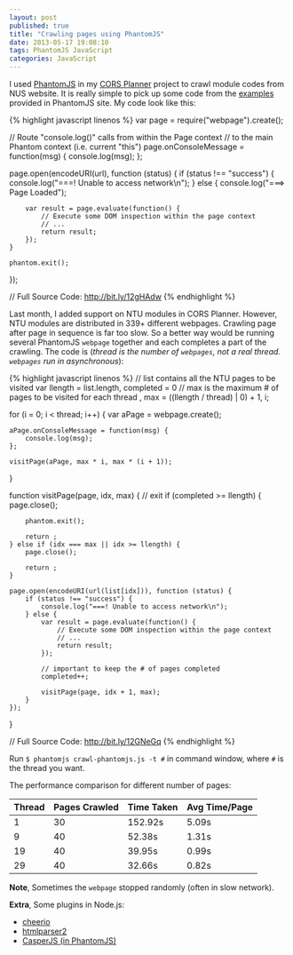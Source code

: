 ```yaml
---
layout: post
published: true
title: "Crawling pages using PhantomJS"
date: 2013-05-17 19:08:10
tags: PhantomJS JavaScript
categories: JavaScript
---
```


I used [PhantomJS][phantomjs] in my [CORS Planner][corsplanner] project to crawl module codes from NUS website. It is really simple to pick up some code from the [examples](https://github.com/ariya/phantomjs/wiki/Examples) provided in PhantomJS site. My code look like this:

{% highlight javascript linenos %}
var page = require("webpage").create();

// Route "console.log()" calls from within the Page context
// to the main Phantom context (i.e. current "this")
page.onConsoleMessage = function(msg) {
    console.log(msg);
};

page.open(encodeURI(url), function (status) {
    if (status !== "success") {
        console.log("===! Unable to access network\n");
    } else {
        console.log("===> Page Loaded");

        var result = page.evaluate(function() {
            // Execute some DOM inspection within the page context
            // ...
            return result;
        });
    }

    phantom.exit();
});

// Full Source Code: http://bit.ly/12gHAdw
{% endhighlight %}

Last month, I added support on NTU modules in CORS Planner. However, NTU modules are distributed in 339+ different webpages. Crawling page after page in sequence is far too slow. So a better way would be running several PhantomJS `webpage` together and each completes a part of the crawling. The code is (*thread is the number of `webpages`, not a real thread. `webpages` run in asynchronous*):

{% highlight javascript linenos %}
// list contains all the NTU pages to be visited
var llength = list.length, completed = 0
// max is the maximum # of pages to be visited for each thread
  , max = ((llength / thread) | 0) + 1, i;

for (i = 0; i < thread; i++) {
    var aPage = webpage.create();

    aPage.onConsoleMessage = function(msg) {
        console.log(msg);
    };

    visitPage(aPage, max * i, max * (i + 1));
}

function visitPage(page, idx, max) {
    // exit
    if (completed >= llength) {
        page.close();

        phantom.exit();

        return ;
    } else if (idx === max || idx >= llength) {
        page.close();

        return ;
    }

    page.open(encodeURI(url(list[idx])), function (status) {
        if (status !== "success") {
            console.log("===! Unable to access network\n");
        } else {
            var result = page.evaluate(function() {
                // Execute some DOM inspection within the page context
                // ...
                return result;
            });

            // important to keep the # of pages completed
            completed++;

            visitPage(page, idx + 1, max);
        }
    });
}

// Full Source Code: http://bit.ly/12GNeGq
{% endhighlight %}

Run `$ phantomjs crawl-phantomjs.js -t #` in command window, where `#` is the thread you want.

The performance comparison for different number of pages:

Thread | Pages Crawled | Time Taken | Avg Time/Page
--- | --- | --- | ---
1 | 30 | 152.92s | 5.09s
9 | 40 | 52.38s | 1.31s
19 | 40 | 39.95s | 0.99s
29 | 40 | 32.66s | 0.82s

**Note**, Sometimes the `webpage` stopped randomly (often in slow network).

**Extra**, Some plugins in Node.js:

- [cheerio](https://github.com/MatthewMueller/cheerio)
- [htmlparser2](https://github.com/fb55/htmlparser2)
- [CasperJS (in PhantomJS)](http://casperjs.org/)

[corsplanner]: http://cors.bicrement.com/
[phantomjs]: http://phantomjs.org/
